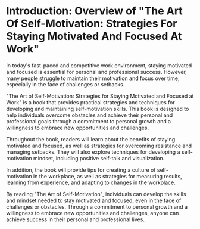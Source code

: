 Introduction: Overview of "The Art Of Self-Motivation: Strategies For Staying Motivated And Focused At Work"
============================================================================================================

In today's fast-paced and competitive work environment, staying motivated and focused is essential for personal and professional success. However, many people struggle to maintain their motivation and focus over time, especially in the face of challenges or setbacks.

"The Art of Self-Motivation: Strategies for Staying Motivated and Focused at Work" is a book that provides practical strategies and techniques for developing and maintaining self-motivation skills. This book is designed to help individuals overcome obstacles and achieve their personal and professional goals through a commitment to personal growth and a willingness to embrace new opportunities and challenges.

Throughout the book, readers will learn about the benefits of staying motivated and focused, as well as strategies for overcoming resistance and managing setbacks. They will also explore techniques for developing a self-motivation mindset, including positive self-talk and visualization.

In addition, the book will provide tips for creating a culture of self-motivation in the workplace, as well as strategies for measuring results, learning from experience, and adapting to changes in the workplace.

By reading "The Art of Self-Motivation", individuals can develop the skills and mindset needed to stay motivated and focused, even in the face of challenges or obstacles. Through a commitment to personal growth and a willingness to embrace new opportunities and challenges, anyone can achieve success in their personal and professional lives.
